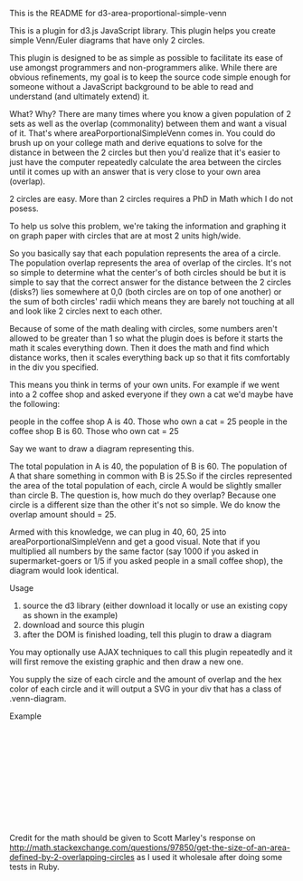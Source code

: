 This is the README for d3-area-proportional-simple-venn

This is a plugin for d3.js JavaScript library. This plugin helps you create simple Venn/Euler diagrams that have only 2 circles. 

This plugin is designed to be as simple as possible to facilitate its ease of use amongst programmers and non-programmers alike. While there are obvious refinements, my goal is to keep the source code simple enough for someone without a JavaScript background to be able to read and understand (and ultimately extend) it.

What? Why?
There are many times where you know a given population of 2 sets as well as the overlap (commonality) between them and want a visual of it. That's where areaPorportionalSimpleVenn comes in. You could do brush up on your college math and derive equations to solve for the distance in between the 2 circles but then you'd realize that it's easier to just have the computer repeatedly calculate the area between the circles until it comes up with an answer that is very close to your own area (overlap).

2 circles are easy. More than 2 circles requires a PhD in Math which I do not posess.

To help us solve this problem, we're taking the information and graphing it on graph paper with circles that are at most 2 units high/wide. 

So you basically say that each population represents the area of a circle. The population overlap represents the area of overlap of the circles. It's not so simple to determine what the center's of both circles should be but it is simple to say that the correct answer for the distance between the 2 circles (disks?) lies somewhere at 0,0 (both circles are on top of one another) or the sum of both circles' radii which means they are barely not touching at all and look like 2 circles next to each other. 

Because of some of the math dealing with circles, some numbers aren't allowed to be greater than 1 so what the plugin does is before it starts the math it scales everything down. Then it does the math and find which distance works, then it scales everything back up so that it fits comfortably in the div you specified.

This means you think in terms of your own units. For example if we went into a 2 coffee shop and asked everyone if they own a cat we'd maybe have the following:

 people in the coffee shop A is 40. Those who own a cat = 25
 people in the coffee shop B is 60. Those who own cat = 25

Say we want to draw a diagram representing this. 

The total population in A is 40, the population of B is 60. The population of A that share something in common with B is 25.So if the circles represented the area of the total population of each, circle A would be slightly smaller than circle B. The question is, how much do they overlap? Because one circle is a different size than the other it's not so simple. We do know the overlap amount should = 25.

Armed with this knowledge, we can plug in 40, 60, 25 into areaPorportionalSimpleVenn and get a good visual. Note that if you multiplied all numbers by the same factor (say 1000 if you asked in supermarket-goers or 1/5 if you asked people in a small coffee shop), the diagram would look identical.


Usage
1. source the d3 library (either download it locally or use an existing copy as shown in the example)
2. download and source this plugin
3. after the DOM is finished loading, tell this plugin to draw a diagram

You may optionally use AJAX techniques to call this plugin repeatedly and it will first remove the existing graphic and then draw a new one.

You supply the size of each circle and the amount of overlap and the hex color of each circle and it will output a SVG in your div that has a class of .venn-diagram.

Example
<!doctype html>
<html>
<!--source d3 first-->
<script src=''></script>
<script src='d3.areaProportionalVenn.js'></script>
<body>
<div class='venn-diagram' style='height:170px;width:320px;border 1px solid red;'>
</div>
<script>
window.onload=function(){
d3.areaPorportionalVennDiagram('#555', '#336699', 5000, 2500, 1000);
}
</script>
</body>
<html>

Credit for the math should be given to Scott Marley's response on http://math.stackexchange.com/questions/97850/get-the-size-of-an-area-defined-by-2-overlapping-circles as I used it wholesale after doing some tests in Ruby.
